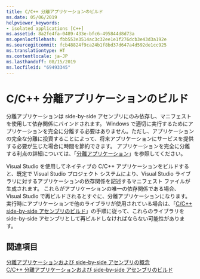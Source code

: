 ```yaml
---
title: C/C++ 分離アプリケーションのビルド
ms.date: 05/06/2019
helpviewer_keywords:
- isolated applications [C++]
ms.assetid: 8a2fe4fa-0489-433e-bfc6-495844d8d73a
ms.openlocfilehash: fbb553e3514ac3c32ee1e1f276dcb3e43d3a192e
ms.sourcegitcommit: fcb48824f9ca24b1f8bd37d647a4d592de1cc925
ms.translationtype: HT
ms.contentlocale: ja-JP
ms.lasthandoff: 08/15/2019
ms.locfileid: "69493345"
---
```

# <a name="building-cc-isolated-applications"></a>C/C++ 分離アプリケーションのビルド

分離アプリケーションは side-by-side アセンブリにのみ依存し、マニフェストを使用して依存関係にバインドされます。 Windows で適切に実行するためにアプリケーションを完全に分離する必要はありません。ただし、アプリケーションの完全な分離に投資することによって、将来アプリケーションにサービスを提供する必要が生じた場合に時間を節約できます。 アプリケーションを完全に分離する利点の詳細については、「[分離アプリケーション](/windows/win32/SbsCs/isolated-applications)」を参照してください。

Visual Studio を使用してネイティブの C/C++ アプリケーションをビルドすると、既定で Visual Studio プロジェクト システムにより、Visual Studio ライブラリに対するアプリケーションの依存関係を記述するマニフェスト ファイルが生成されます。 これらがアプリケーションの唯一の依存関係である場合、Visual Studio で再ビルドされるとすぐに、分離アプリケーションになります。 実行時にアプリケーションで他のライブラリが使用されている場合は、「[C/C++ side-by-side アセンブリのビルド](building-c-cpp-side-by-side-assemblies.md)」の手順に従って、これらのライブラリを side-by-side アセンブリとして再ビルドしなければならない可能性があります。

## <a name="see-also"></a>関連項目

[分離アプリケーションおよび side-by-side アセンブリの概念](concepts-of-isolated-applications-and-side-by-side-assemblies.md)<br/>
[C/C++ 分離アプリケーションおよび side-by-side アセンブリのビルド](building-c-cpp-isolated-applications-and-side-by-side-assemblies.md)
